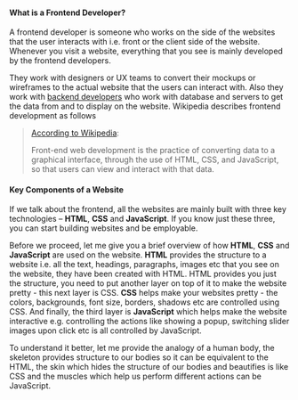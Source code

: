 #### What is a Frontend Developer?
A frontend developer is someone who works on the side of the websites that the user interacts with i.e. front or the client side of the website. Whenever you visit a website, everything that you see is mainly developed by the frontend developers. 

They work with designers or UX teams to convert their mockups or wireframes to the actual website that the users can interact with. Also they work with [backend developers](/backend) who work with database and servers to get the data from and to display on the website. Wikipedia describes frontend development as follows

> [According to Wikipedia](https://en.wikipedia.org/wiki/Front-end_web_development):
>
> Front-end web development is the practice of converting data to a graphical interface, through the use of HTML, CSS, and JavaScript, so that users can view and interact with that data.

#### Key Components of a Website
If we talk about the frontend, all the websites are mainly built with three key technologies – **HTML**, **CSS** and **JavaScript**. If you know just these three, you can start building websites and be employable. 

Before we proceed, let me give you a brief overview of how **HTML**, **CSS** and **JavaScript** are used on the website. **HTML** provides the structure to a website i.e. all the text, headings, paragraphs, images etc that you see on the website, they have been created with HTML. HTML provides you just the structure, you need to put another layer on top of it to make the website pretty - this next layer is CSS. **CSS** helps make your websites pretty - the colors, backgrounds, font size, borders, shadows etc are controlled using CSS. And finally, the third layer is **JavaScript** which helps make the website interactive e.g. controlling the actions like showing a popup, switching slider images upon click etc is all controlled by JavaScript. 

To understand it better, let me provide the analogy of a human body, the skeleton provides structure to our bodies so it can be equivalent to the HTML, the skin which hides the structure of our bodies and beautifies is like CSS and the muscles which help us perform different actions can be JavaScript.
